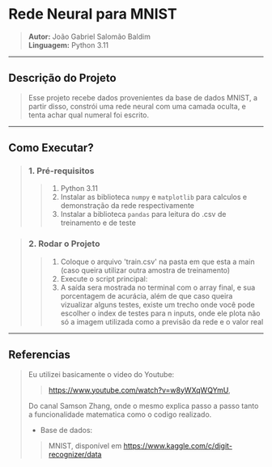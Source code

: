# Rede Neural para MNIST

> **Autor:**  João Gabriel Salomão Baldim  
> **Linguagem:** Python 3.11
---

## Descrição do Projeto

> Esse projeto recebe dados provenientes da base de dados MNIST, a partir disso, constrói uma rede neural com uma camada oculta, e tenta achar qual numeral foi escrito.

---

## Como Executar?

> ### 1. Pré-requisitos
>>1. Python 3.11
>>2. Instalar as biblioteca `numpy` e `matplotlib` para calculos e demonstração da rede respectivamente
>>3. Instalar a biblioteca `pandas` para leitura do .csv de treinamento e de teste

> ### 2. Rodar o Projeto
>>1. Coloque o arquivo 'train.csv' na pasta em que esta a main (caso queira utilizar outra amostra de treinamento)
>>2. Execute o script principal:
>>3. A saída sera mostrada no terminal com o array final, e sua porcentagem de acurácia, além de que caso queira vizualizar alguns testes, existe um trecho onde você pode escolher o index de testes para n inputs, onde ele plota não só a imagem utilizada como a previsão da rede e o valor real
---

## Referencias

> Eu utilizei basicamente o video do Youtube: 
>> https://www.youtube.com/watch?v=w8yWXqWQYmU,
> 
> Do canal Samson Zhang, onde o mesmo explica passo a passo
> tanto a funcionalidade matematica como o codigo realizado.
>- Base de dados:
>>MNIST, disponível em https://www.kaggle.com/c/digit-recognizer/data



